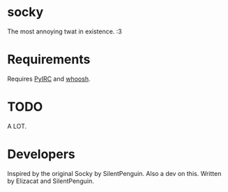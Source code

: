 socky
=====

The most annoying twat in existence. :3

Requirements
============
Requires [PyIRC](http://github.com/Elizacat/PyIRC) and [whoosh](http://pythonhosted.org/Whoosh/).

TODO
====
A LOT.

Developers
==========
Inspired by the original Socky by SilentPenguin. Also a dev on this.
Written by Elizacat and SilentPenguin.
